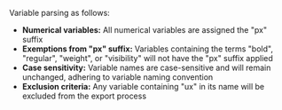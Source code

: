 Variable parsing as follows:
- **Numerical variables:** All numerical variables are assigned the "px" suffix
- **Exemptions from "px" suffix:** Variables containing the terms "bold", "regular", "weight", or "visibility" will not have the "px" suffix applied
- **Case sensitivity:** Variable names are case-sensitive and will remain unchanged, adhering to variable naming convention
- **Exclusion criteria:** Any variable containing "ux" in its name will be excluded from the export process
